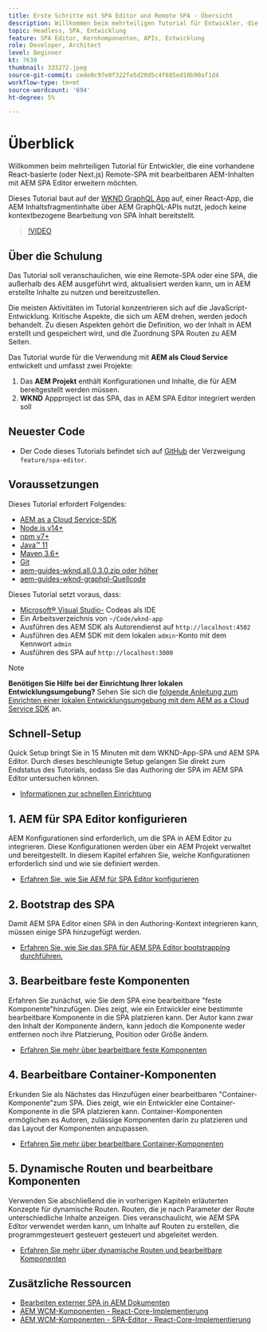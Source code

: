 ```yaml
---
title: Erste Schritte mit SPA Editor und Remote SPA - Übersicht
description: Willkommen beim mehrteiligen Tutorial für Entwickler, die eine vorhandene Remote-SPA mit bearbeitbaren AEM-Inhalten mit AEM SPA Editor erweitern möchten.
topic: Headless, SPA, Entwicklung
feature: SPA Editor, Kernkomponenten, APIs, Entwicklung
role: Developer, Architect
level: Beginner
kt: 7630
thumbnail: 333272.jpeg
source-git-commit: cede0c97e0f322fe5d20d5c4f685ed10b90af1d4
workflow-type: tm+mt
source-wordcount: '694'
ht-degree: 5%

---
```



# Überblick

Willkommen beim mehrteiligen Tutorial für Entwickler, die eine vorhandene React-basierte (oder Next.js) Remote-SPA mit bearbeitbaren AEM-Inhalten mit AEM SPA Editor erweitern möchten.

Dieses Tutorial baut auf der [WKND GraphQL App](https://experienceleague.adobe.com/docs/experience-manager-learn/getting-started-with-aem-headless/graphql/overview.html?lang=de) auf, einer React-App, die AEM Inhaltsfragmentinhalte über AEM GraphQL-APIs nutzt, jedoch keine kontextbezogene Bearbeitung von SPA Inhalt bereitstellt.

>[!VIDEO](https://video.tv.adobe.com/v/333272/?quality=12&learn=on)

## Über die Schulung

Das Tutorial soll veranschaulichen, wie eine Remote-SPA oder eine SPA, die außerhalb des AEM ausgeführt wird, aktualisiert werden kann, um in AEM erstellte Inhalte zu nutzen und bereitzustellen.

Die meisten Aktivitäten im Tutorial konzentrieren sich auf die JavaScript-Entwicklung. Kritische Aspekte, die sich um AEM drehen, werden jedoch behandelt. Zu diesen Aspekten gehört die Definition, wo der Inhalt in AEM erstellt und gespeichert wird, und die Zuordnung SPA Routen zu AEM Seiten.

Das Tutorial wurde für die Verwendung mit **AEM als Cloud Service** entwickelt und umfasst zwei Projekte:

1. Das __AEM Projekt__ enthält Konfigurationen und Inhalte, die für AEM bereitgestellt werden müssen.
1. __WKND__ Appproject ist das SPA, das in AEM SPA Editor integriert werden soll

## Neuester Code

+ Der Code dieses Tutorials befindet sich auf [GitHub](https://github.com/adobe/aem-guides-wknd-graphql) der Verzweigung `feature/spa-editor`.

## Voraussetzungen

Dieses Tutorial erfordert Folgendes:

+ [AEM as a Cloud Service-SDK](https://experienceleague.adobe.com/docs/experience-manager-learn/cloud-service/local-development-environment-set-up/aem-runtime.html?lang=en)
+ [Node.js v14+](https://nodejs.org/en/)
+ [npm v7+](https://www.npmjs.com/)
+ [Java™ 11](https://downloads.experiencecloud.adobe.com/content/software-distribution/en/general.html)
+ [Maven 3.6+](https://maven.apache.org/)
+ [Git](https://git-scm.com/downloads)
+ [aem-guides-wknd.all.0.3.0.zip oder höher](https://github.com/adobe/aem-guides-wknd/releases)
+ [aem-guides-wknd-graphql-Quellcode](https://github.com/adobe/aem-guides-wknd-graphql)

Dieses Tutorial setzt voraus, dass:

+ [Microsoft® Visual Studio-](https://visualstudio.microsoft.com/) Codeas als IDE
+ Ein Arbeitsverzeichnis von `~/Code/wknd-app`
+ Ausführen des AEM SDK als Autorendienst auf `http://localhost:4502`
+ Ausführen des AEM SDK mit dem lokalen `admin`-Konto mit dem Kennwort `admin`
+ Ausführen des SPA auf `http://localhost:3000`

>[!NOTE]
>
> **Benötigen Sie Hilfe bei der Einrichtung Ihrer lokalen Entwicklungsumgebung?** Sehen Sie sich die  [folgende Anleitung zum Einrichten einer lokalen Entwicklungsumgebung mit dem AEM as a Cloud Service SDK](https://experienceleague.adobe.com/docs/experience-manager-learn/cloud-service/local-development-environment-set-up/overview.html) an.


## Schnell-Setup

Quick Setup bringt Sie in 15 Minuten mit dem WKND-App-SPA und AEM SPA Editor. Durch dieses beschleunigte Setup gelangen Sie direkt zum Endstatus des Tutorials, sodass Sie das Authoring der SPA im AEM SPA Editor untersuchen können.

+ [Informationen zur schnellen Einrichtung](./quick-setup.md)

## 1. AEM für SPA Editor konfigurieren

AEM Konfigurationen sind erforderlich, um die SPA in AEM Editor zu integrieren. Diese Konfigurationen werden über ein AEM Projekt verwaltet und bereitgestellt. In diesem Kapitel erfahren Sie, welche Konfigurationen erforderlich sind und wie sie definiert werden.

+ [Erfahren Sie, wie Sie AEM für SPA Editor konfigurieren](./aem-configure.md)

## 2. Bootstrap des SPA

Damit AEM SPA Editor einen SPA in den Authoring-Kontext integrieren kann, müssen einige SPA hinzugefügt werden.

+ [Erfahren Sie, wie Sie das SPA für AEM SPA Editor bootstrapping durchführen.](./spa-bootstrap.md)

## 3. Bearbeitbare feste Komponenten

Erfahren Sie zunächst, wie Sie dem SPA eine bearbeitbare &quot;feste Komponente&quot;hinzufügen. Dies zeigt, wie ein Entwickler eine bestimmte bearbeitbare Komponente in die SPA platzieren kann. Der Autor kann zwar den Inhalt der Komponente ändern, kann jedoch die Komponente weder entfernen noch ihre Platzierung, Position oder Größe ändern.

+ [Erfahren Sie mehr über bearbeitbare feste Komponenten](./spa-fixed-component.md)

## 4. Bearbeitbare Container-Komponenten

Erkunden Sie als Nächstes das Hinzufügen einer bearbeitbaren &quot;Container-Komponente&quot;zum SPA. Dies zeigt, wie ein Entwickler eine Container-Komponente in die SPA platzieren kann. Container-Komponenten ermöglichen es Autoren, zulässige Komponenten darin zu platzieren und das Layout der Komponenten anzupassen.

+ [Erfahren Sie mehr über bearbeitbare Container-Komponenten](./spa-container-component.md)

## 5. Dynamische Routen und bearbeitbare Komponenten

Verwenden Sie abschließend die in vorherigen Kapiteln erläuterten Konzepte für dynamische Routen. Routen, die je nach Parameter der Route unterschiedliche Inhalte anzeigen. Dies veranschaulicht, wie AEM SPA Editor verwendet werden kann, um Inhalte auf Routen zu erstellen, die programmgesteuert gesteuert gesteuert und abgeleitet werden.

+ [Erfahren Sie mehr über dynamische Routen und bearbeitbare Komponenten](./spa-dynamic-routes.md)

## Zusätzliche Ressourcen

+ [Bearbeiten externer SPA in AEM Dokumenten](https://experienceleague.adobe.com/docs/experience-manager-cloud-service/implementing/developing/hybrid/editing-external-spa.html)
+ [AEM WCM-Komponenten - React-Core-Implementierung](https://www.npmjs.com/package/@adobe/aem-core-components-react-base)
+ [AEM WCM-Komponenten - SPA-Editor - React-Core-Implementierung](https://www.npmjs.com/package/@adobe/aem-core-components-react-spa)
